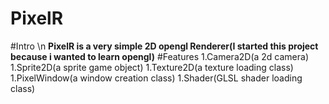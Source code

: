 # PixelR
#Intro \n
**PixelR is a very simple 2D opengl Renderer(I started this project because i wanted to learn opengl)**
#Features
1.Camera2D(a 2d camera)
1.Sprite2D(a sprite game object)
1.Texture2D(a texture loading class)
1.PixelWindow(a window creation class)
1.Shader(GLSL shader loading class)

